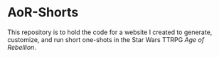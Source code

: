 # AoR-Shorts

This repository is to hold the code for a website I created to generate, customize, and run short one-shots in the Star Wars TTRPG *Age of Rebellion*. 
